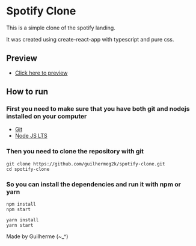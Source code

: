 # Spotify Clone

This is a simple clone of the spotify landing.

It was created using create-react-app with typescript and pure css.

## Preview

- [Click here to preview](https://guilhermeg2k.github.io/spotify-clone/)

## How to run

### First you need to make sure that you have both git and nodejs installed on your computer

- [Git](https://git-scm.com/downloads)
- [Node JS LTS](https://nodejs.org/en/download/)

### Then you need to clone the repository with git

```
git clone https://github.com/guilhermeg2k/spotify-clone.git
cd spotify-clone
```

### So you can install the dependencies and run it with npm or yarn

```
npm install
npm start
```

```
yarn install
yarn start
```

Made by Guilherme (~\_^)
